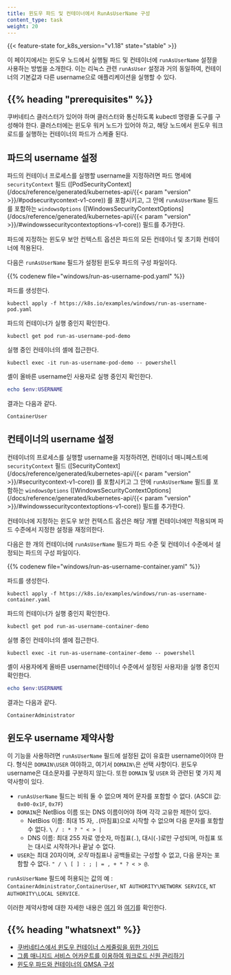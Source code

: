 ```yaml
---
title: 윈도우 파드 및 컨테이너에서 RunAsUserName 구성
content_type: task
weight: 20
---
```


<!-- overview -->

{{< feature-state for_k8s_version="v1.18" state="stable" >}}

이 페이지에서는 윈도우 노드에서 실행될 파드 및 컨테이너에 `runAsUserName` 설정을 사용하는 방법을 소개한다. 이는 리눅스 관련 `runAsUser` 설정과 거의 동일하여, 컨테이너의 기본값과 다른 username으로 애플리케이션을 실행할 수 있다.



## {{% heading "prerequisites" %}}


쿠버네티스 클러스터가 있어야 하며 클러스터와 통신하도록 kubectl 명령줄 도구를 구성해야 한다. 클러스터에는 윈도우 워커 노드가 있어야 하고, 해당 노드에서 윈도우 워크로드를 실행하는 컨테이너의 파드가 스케쥴 된다.



<!-- steps -->

## 파드의 username 설정

파드의 컨테이너 프로세스를 실행할 username을 지정하려면 파드 명세에 `securityContext` 필드 ([PodSecurityContext](/docs/reference/generated/kubernetes-api/{{< param "version" >}}/#podsecuritycontext-v1-core)) 를 포함시키고, 그 안에 `runAsUserName` 필드를 포함하는 `windowsOptions` ([WindowsSecurityContextOptions](/docs/reference/generated/kubernetes-api/{{< param "version" >}}/#windowssecuritycontextoptions-v1-core)) 필드를 추가한다.

파드에 지정하는 윈도우 보안 컨텍스트 옵션은 파드의 모든 컨테이너 및 초기화 컨테이너에 적용된다.

다음은 `runAsUserName` 필드가 설정된 윈도우 파드의 구성 파일이다.

{{% codenew file="windows/run-as-username-pod.yaml" %}}

파드를 생성한다.

```shell
kubectl apply -f https://k8s.io/examples/windows/run-as-username-pod.yaml
```

파드의 컨테이너가 실행 중인지 확인한다.

```shell
kubectl get pod run-as-username-pod-demo
```

실행 중인 컨테이너의 셸에 접근한다.

```shell
kubectl exec -it run-as-username-pod-demo -- powershell
```

셸이 올바른 username인 사용자로 실행 중인지 확인한다.

```powershell
echo $env:USERNAME
```

결과는 다음과 같다.

```
ContainerUser
```

## 컨테이너의 username 설정

컨테이너의 프로세스를 실행할 username을 지정하려면, 컨테이너 매니페스트에 `securityContext` 필드 ([SecurityContext](/docs/reference/generated/kubernetes-api/{{< param "version" >}}/#securitycontext-v1-core)) 를 포함시키고 그 안에 `runAsUserName` 필드를 포함하는 `windowsOptions` ([WindowsSecurityContextOptions](/docs/reference/generated/kubernetes-api/{{< param "version" >}}/#windowssecuritycontextoptions-v1-core)) 필드를 추가한다.

컨테이너에 지정하는 윈도우 보안 컨텍스트 옵션은 해당 개별 컨테이너에만 적용되며 파드 수준에서 지정한 설정을 재정의한다.

다음은 한 개의 컨테이너에 `runAsUserName` 필드가 파드 수준 및 컨테이너 수준에서 설정되는 파드의 구성 파일이다.

{{% codenew file="windows/run-as-username-container.yaml" %}}

파드를 생성한다.

```shell
kubectl apply -f https://k8s.io/examples/windows/run-as-username-container.yaml
```

파드의 컨테이너가 실행 중인지 확인한다.

```shell
kubectl get pod run-as-username-container-demo
```

실행 중인 컨테이너의 셸에 접근한다.

```shell
kubectl exec -it run-as-username-container-demo -- powershell
```

셸이 사용자에게 올바른 username(컨테이너 수준에서 설정된 사용자)을 실행 중인지 확인한다.

```powershell
echo $env:USERNAME
```

결과는 다음과 같다.

```
ContainerAdministrator
```

## 윈도우 username 제약사항

이 기능을 사용하려면 `runAsUserName` 필드에 설정된 값이 유효한 username이어야 한다. 형식은 `DOMAIN\USER` 여야하고, 여기서 `DOMAIN\`은 선택 사항이다. 윈도우 username은 대소문자를 구분하지 않는다. 또한 `DOMAIN` 및 `USER` 와 관련된 몇 가지 제약사항이 있다.

- `runAsUserName` 필드는 비워 둘 수 없으며 제어 문자를 포함할 수 없다. (ASCII 값: `0x00-0x1F`, `0x7F`)
- `DOMAIN`은 NetBios 이름 또는 DNS 이름이어야 하며 각각 고유한 제한이 있다.
  - NetBios 이름: 최대 15 자, `.`(마침표)으로 시작할 수 없으며 다음 문자를 포함할 수 없다. `\ / : * ? " < > |`
  - DNS 이름: 최대 255 자로 영숫자, 마침표(`.`), 대시(`-`)로만 구성되며, 마침표 또는 대시로 시작하거나 끝날 수 없다.
- `USER`는 최대 20자이며, *오직* 마침표나 공백들로는 구성할 수 없고, 다음 문자는 포함할 수 없다. `" / \ [ ] : ; | = , + * ? < > @`.

`runAsUserName` 필드에 허용되는 값의 예 : `ContainerAdministrator`,`ContainerUser`, `NT AUTHORITY\NETWORK SERVICE`, `NT AUTHORITY\LOCAL SERVICE`.

이러한 제약사항에 대한 자세한 내용은 [여기](https://support.microsoft.com/en-us/help/909264/naming-conventions-in-active-directory-for-computers-domains-sites-and) 와 [여기](https://docs.microsoft.com/en-us/powershell/module/microsoft.powershell.localaccounts/new-localuser?view=powershell-5.1)를 확인한다.



## {{% heading "whatsnext" %}}


* [쿠버네티스에서 윈도우 컨테이너 스케줄링을 위한 가이드](/ko/docs/concepts/windows/user-guide/)
* [그룹 매니지드 서비스 어카운트를 이용하여 워크로드 신원 관리하기](/ko/docs/concepts/windows/user-guide/#그룹-매니지드-서비스-어카운트를-이용하여-워크로드-신원-관리하기)
* [윈도우 파드와 컨테이너의 GMSA 구성](/ko/docs/tasks/configure-pod-container/configure-gmsa/)

